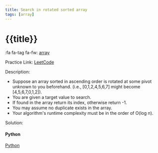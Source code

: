 ```yaml
---
title: Search in rotated sorted array
tags: [array]
---
```


# {{title}}

:fa fa-tag fa-fw: [array]({{tagspath}}/array)

Practice Link: [LeetCode](https://leetcode.com/problems/search-in-rotated-sorted-array/)

Description:

- Suppose an array sorted in ascending order is rotated at some pivot unknown to you beforehand. (i.e., [0,1,2,4,5,6,7] might become [4,5,6,7,0,1,2]).
- You are given a target value to search.
- If found in the array return its index, otherwise return -1.
- You may assume no duplicate exists in the array.
- Your algorithm's runtime complexity must be in the order of O(log n).

Solution:

<!-- tabs:start -->
#### **Python**

[Python](../pycode/array/two-sum.py ':include :type=code')
<!-- tabs:end -->

